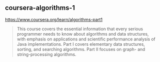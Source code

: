 ## coursera-algorithms-1

https://www.coursera.org/learn/algorithms-part1

> This course covers the essential information that every serious programmer needs to know about algorithms and data structures, with emphasis on applications and scientific performance analysis of Java implementations. Part I covers elementary data structures, sorting, and searching algorithms. Part II focuses on graph- and string-processing algorithms.
